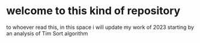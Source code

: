 # welcome to this kind of repository
to whoever read this, in this space i will update my work of 2023
starting by an analysis of Tim Sort algorithm
